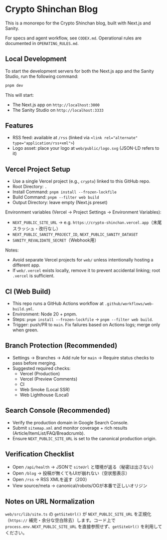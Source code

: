# Crypto Shinchan Blog

This is a monorepo for the Crypto Shinchan blog, built with Next.js and Sanity.

For specs and agent workflow, see `CODEX.md`. Operational rules are documented in `OPERATING_RULES.md`.

## Local Development

To start the development servers for both the Next.js app and the Sanity Studio, run the following command:

```bash
pnpm dev
```

This will start:
- The Next.js app on `http://localhost:3000`
- The Sanity Studio on `http://localhost:3333`

## Features
- RSS feed: available at `/rss` (linked via `<link rel="alternate" type="application/rss+xml">`)
- Logo asset: place your logo at `web/public/logo.svg` (JSON-LD refers to it)

## Vercel Project Setup

- Use a single Vercel project (e.g., `crypto`) linked to this GitHub repo.
- Root Directory: `.`
- Install Command: `pnpm install --frozen-lockfile`
- Build Command: `pnpm --filter web build`
- Output Directory: leave empty (Next.js preset)

Environment variables (Vercel → Project Settings → Environment Variables):
- `NEXT_PUBLIC_SITE_URL` → e.g. `https://crypto-shinchan.vercel.app`（末尾スラッシュ・改行なし）
- `NEXT_PUBLIC_SANITY_PROJECT_ID`, `NEXT_PUBLIC_SANITY_DATASET`
- `SANITY_REVALIDATE_SECRET`（Webhook用）

Notes:
- Avoid separate Vercel projects for `web/` unless intentionally hosting a different app.
- If `web/.vercel` exists locally, remove it to prevent accidental linking; root `.vercel` is sufficient.

## CI (Web Build)
- This repo runs a GitHub Actions workflow at `.github/workflows/web-build.yml`.
- Environment: Node 20 + pnpm.
- Steps: `pnpm install --frozen-lockfile` → `pnpm --filter web build`.
- Trigger: push/PR to `main`. Fix failures based on Actions logs; merge only when green.

## Branch Protection (Recommended)
- Settings → Branches → Add rule for `main` → Require status checks to pass before merging.
- Suggested required checks:
  - Vercel (Production)
  - Vercel (Preview Comments)
  - CI
  - Web Smoke (Local SSR)
  - Web Lighthouse (Local)

## Search Console (Recommended)
- Verify the production domain in Google Search Console.
- Submit `sitemap.xml` and monitor coverage + rich results (Article/ItemList/FAQ/Breadcrumb).
- Ensure `NEXT_PUBLIC_SITE_URL` is set to the canonical production origin.

## Verification Checklist
- Open `/api/health` → JSONで `siteUrl` と環境が返る（秘密は出さない）
- Open `/blog` → 投稿が無くてもUIが崩れない（空状態表示）
- Open `/rss` → RSS XMLを返す（200）
- View source/meta → canonical/robots/OGが本番で正しいオリジン

## Notes on URL Normalization
`web/src/lib/site.ts` の `getSiteUrl()` が `NEXT_PUBLIC_SITE_URL` を正規化（`https://` 補完・余分な空白除去）します。コード上で `process.env.NEXT_PUBLIC_SITE_URL` を直接参照せず、`getSiteUrl()` を利用してください。
